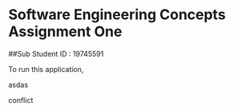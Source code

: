 # Software Engineering Concepts Assignment One


##Sub
Student ID : 19745591

To run this application,

asdas

conflict
